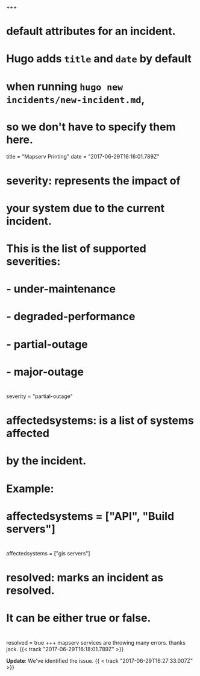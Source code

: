+++
# default attributes for an incident.
#
# Hugo adds `title` and `date` by default
# when running `hugo new incidents/new-incident.md`,
# so we don't have to specify them here.
title = "Mapserv Printing"
date = "2017-06-29T16:16:01.789Z"
# severity: represents the impact of
# your system due to the current incident.
# This is the list of supported severities:
#
# - under-maintenance
# - degraded-performance
# - partial-outage
# - major-outage
#
severity = "partial-outage"

# affectedsystems: is a list of systems affected
# by the incident.
# Example:
# affectedsystems = ["API", "Build servers"]
#
affectedsystems = ["gis servers"]

# resolved: marks an incident as resolved.
# It can be either true or false.
#
resolved = true
+++
mapserv services are throwing many errors. thanks jack. {{< track "2017-06-29T16:18:01.789Z" >}}

**Update**: We've identified the issue. {{ < track "2017-06-29T16:27:33.007Z" >}}

